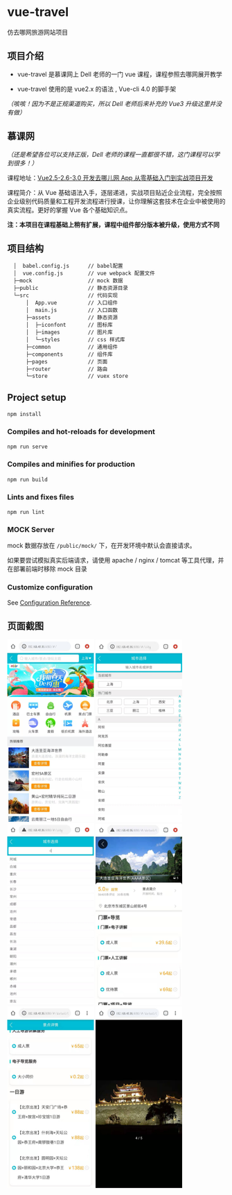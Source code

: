 <!--
 * @Author: zi.yang
 * @Date: 2021-03-30 07:28:43
 * @LastEditors: zi.yang
 * @LastEditTime: 2022-10-29 00:37:36
 * @Description: In User Settings Edit
 * @FilePath: /vue-travel/README.md
-->

# vue-travel

仿去哪网旅游网站项目

## 项目介绍

- vue-travel 是慕课网上 Dell 老师的一门 vue 课程，课程参照去哪网展开教学

- vue-travel 使用的是 vue2.x 的语法 , Vue-cli 4.0 的脚手架

_（咳咳！因为不是正规渠道购买，所以 Dell 老师后来补充的 Vue3 升级这里并没有做）_

## 慕课网

_（还是希望各位可以支持正版，Dell 老师的课程一直都很不错，这门课程可以学到很多！）_

课程地址：[Vue2.5-2.6-3.0 开发去哪儿网 App 从零基础入门到实战项目开发](https://coding.imooc.com/class/203.html#Anchor)

课程简介：从 Vue 基础语法入手，逐层递进，实战项目贴近企业流程，完全按照企业级别代码质量和工程开发流程进行授课，让你理解这套技术在企业中被使用的真实流程。更好的掌握 Vue 各个基础知识点。

**注：本项目在课程基础上稍有扩展，课程中组件部分版本被升级，使用方式不同**

## 项目结构

```tree
  │  babel.config.js      // babel配置
  │  vue.config.js        // vue webpack 配置文件
  ├─mock                  // mock 数据
  ├─public                // 静态资源目录
  └─src                   // 代码实现
      │  App.vue          // 入口组件
      │  main.js          // 入口函数
      ├─assets            // 静态资源
      │  ├─iconfont       // 图标库
      │  ├─images         // 图片库
      │  └─styles         // css 样式库
      ├─common            // 通用组件
      ├─components        // 组件库
      ├─pages             // 页面
      ├─router            // 路由
      └─store             // vuex store
```

## Project setup

```
npm install
```

### Compiles and hot-reloads for development

```
npm run serve
```

### Compiles and minifies for production

```
npm run build
```

### Lints and fixes files

```
npm run lint
```

### MOCK Server

mock 数据存放在 `/public/mock/` 下，在开发环境中默认会直接请求。

如果要尝试模拟真实后端请求，请使用 apache / nginx / tomcat 等工具代理，并在部署前端时移除 mock 目录

### Customize configuration

See [Configuration Reference](https://cli.vuejs.org/config/).

## 页面截图

<img src="./Readme/page1.jpg" width="200"/>
<img src="./Readme/page2.jpg" width="200"/>
<img src="./Readme/page3.jpg" width="200"/>
<img src="./Readme/page4.jpg" width="200"/>
<img src="./Readme/page5.jpg" width="200"/>
<img src="./Readme/page6.jpg" width="200"/>
